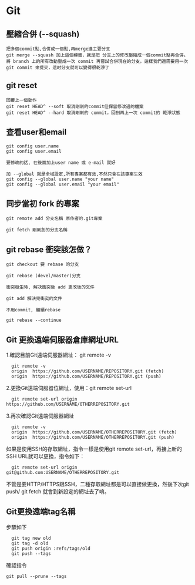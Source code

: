 # Git

## 壓縮合併 (--squash)

```
把多個commit點,合併成一個點,再merge進主要分支
git merge --squash 加上這個標籤，就是把 分支上的修改壓縮成一個commit點再合併。
將 branch 上的所有改動壓成一次 commit 再嘗試合併現在的分支。這樣我們還需要用一次 git commit 來提交，這时分支就可以變得很乾淨了
```

## git reset

```
回覆上一個動作
git reset HEAD^ --soft 取消剛剛的commit但保留修改過的檔案
git reset HEAD^ --hard 取消剛剛的 commit，回到再上一次 commit的 乾淨狀態
```

## 查看user和email

```
git config user.name
git config user.email

要修改的話, 在後面加上user name 或 e-mail 就好

加 --global 就是全域設定,所有專案都有效,不然只會在該專案生效
git config --global user.name "your name"
git config --global user.email "your email"
```

## 同步當初 fork 的專案

```
git remote add 分支名稱 原作者的.git專案

git fetch 剛剛創的分支名稱
```

## git rebase 衝突該怎做？

```
git checkout 要 rebase 的分支

git rebase (devel/master)分支

衝突發生時, 解决衝突後 add 更改後的文件

git add 解決完衝突的文件

不用commit, 繼續rebase

git rebase --continue
```

## Git 更換遠端伺服器倉庫網址URL

1.確認目前Git遠端伺服器網址： git remote -v
```
  git remote -v
  origin  https://github.com/USERNAME/REPOSITORY.git (fetch)
  origin  https://github.com/USERNAME/REPOSITORY.git (push)
```
2.更換Git遠端伺服器位網址，使用：git remote set-url
```
  git remote set-url origin https://github.com/USERNAME/OTHERREPOSITORY.git
```
3.再次確認Git遠端伺服器網址

```
  git remote -v
  origin  https://github.com/USERNAME/OTHERREPOSITORY.git (fetch)
  origin  https://github.com/USERNAME/OTHERREPOSITORY.git (push)
```
如果是使用SSH的存取網址，指令一樣是使用git remote set-url，再接上新的SSH URL就可以更換，指令如下：
```
  git remote set-url origin git@github.com:USERNAME/OTHERREPOSITORY.git
```
不管是要HTTP/HTTPS跟SSH，二種存取網址都是可以直接做更換，然後下次git push/ git fetch 就會到新設定的網址去了唷。

## Git更換遠端tag名稱

步驟如下
```
  git tag new old
  git tag -d old
  git push origin :refs/tags/old
  git push --tags
```
確認指令

```
git pull --prune --tags
```
